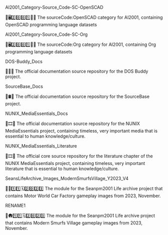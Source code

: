 
AI2001_Category-Source_Code-SC-OpenSCAD

🧠️🖥️2️⃣️0️⃣️0️⃣️1️⃣️💾️📜️ The sourceCode:OpenSCAD category for AI2001, containing OpenSCAD programming language datasets

AI2001_Category-Source_Code-SC-Org

🧠️🖥️2️⃣️0️⃣️0️⃣️1️⃣️💾️📜️ The sourceCode:Org category for AI2001, containing Org programming language datasets

DOS-Buddy_Docs

💽️🤖️📖️ The official documentation source repository for the DOS Buddy project.

SourceBase_Docs

💾️🛢️📖️ The official documentation source repository for the SourceBase project.

NUNIX_MediaEssentials_Docs

🧠️🎞️📖️ The official documentation source repository for the NUNIX MediaEssentials project, containing timeless, very important media that is essential to human knowledge/culture.

NUNIX_MediaEssentials_Literature

🧠️🎞️📙️ The official core source repository for the literature chapter of the NUNIX MediaEssentials project, containing timeless, very important literature that is essential to human knowledge/culture.

SeansLifeArchive_Images_ModernSmurfsVillage_Y2023_V4

🚧️🚗️1️⃣️1️⃣️🗓️2️⃣️0️⃣️2️⃣️3️⃣️ The module for the Seanpm2001 Life archive project that contains Motor World Car Factory gameplay images from 2023, November.

RENAME1

🔵️🛖️1️⃣️1️⃣️🗓️2️⃣️0️⃣️2️⃣️3️⃣️ The module for the Seanpm2001 Life archive project that contains Modern Smurfs Village gameplay images from 2023, November.

